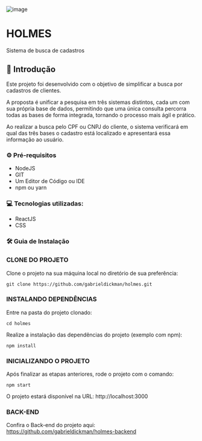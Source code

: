 ![image](https://github.com/gabrieldickman/holmes/assets/55303496/dd0920f4-90a0-4908-913a-77e8b2fd1fcd)

# HOLMES
Sistema de busca de cadastros

## 📌 Introdução
Este projeto foi desenvolvido com o objetivo de simplificar a busca por cadastros de clientes. <br>

A proposta é unificar a pesquisa em três sistemas distintos, cada um com sua própria base de dados, permitindo que uma única consulta percorra todas as bases de forma integrada, tornando o processo mais ágil e prático. <br>

Ao realizar a busca pelo CPF ou CNPJ do cliente, o sistema verificará em qual das três bases o cadastro está localizado e apresentará essa informação ao usuário.

### ⚙️ Pré-requisitos

- NodeJS <br>
- GIT <br>
- Um Editor de Código ou IDE<br>
- npm ou yarn<br>

### 💻 Tecnologias utilizadas:

- ReactJS
- CSS

### 🛠️ Guia de Instalação

### CLONE DO PROJETO

Clone o projeto na sua máquina local no diretório de sua preferência: 

````
git clone https://github.com/gabrieldickman/holmes.git
````

### INSTALANDO DEPENDÊNCIAS

Entre na pasta do projeto clonado:

````
cd holmes
````
Realize a instalação das dependências do projeto (exemplo com npm):

````
npm install
````

### INICIALIZANDO O PROJETO

Após finalizar as etapas anteriores, rode o projeto com o comando:

````
npm start
````

O projeto estará disponível na URL: http://localhost:3000

### BACK-END

Confira o Back-end do projeto aqui: https://github.com/gabrieldickman/holmes-backend
